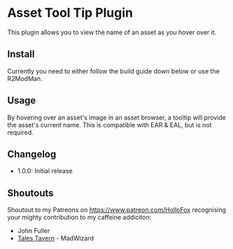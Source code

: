 # Asset Tool Tip Plugin
This plugin allows you to view the name of an asset as you hover over it.

## Install
Currently you need to either follow the build guide down below or use the R2ModMan. 

## Usage
By hovering over an asset's image in an asset browser, a tooltip will provide the asset's current name.
This is compatible with EAR & EAL, but is not required.

## Changelog
- 1.0.0: Initial release

## Shoutouts
Shoutout to my Patreons on https://www.patreon.com/HolloFox recognising your
mighty contribution to my caffeine addiciton:
- John Fuller
- [Tales Tavern](https://talestavern.com/) - MadWizard